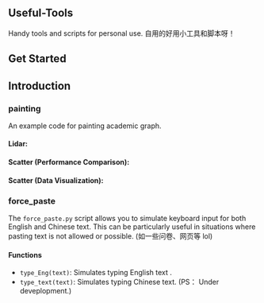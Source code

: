 ## Useful-Tools
Handy tools and scripts for personal use. 自用的好用小工具和脚本呀！

## Get Started

## Introduction

### painting
An example code for painting academic graph.  
#### Lidar:  

#### Scatter (Performance Comparison):  

#### Scatter (Data Visualization):  

### force_paste

The `force_paste.py` script allows you to simulate keyboard input for both English and Chinese text. This can be particularly useful in situations where pasting text is not allowed or possible. (如一些问卷、网页等 lol)

#### Functions

- `type_Eng(text)`: Simulates typing English text .
- `type_text(text)`: Simulates typing Chinese text. (PS： Under deveplopment.)

